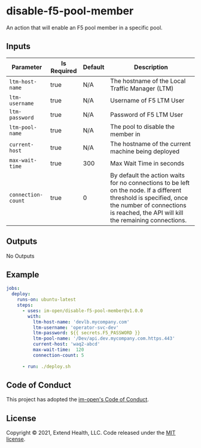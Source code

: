 # disable-f5-pool-member

An action that will enable an F5 pool member in a specific pool.
  
## Inputs

| Parameter          | Is Required | Default | Description                                                                                                                                                                                            |
| ------------------ | ----------- | ------- | ------------------------------------------------------------------------------------------------------------------------------------------------------------------------------------------------------ |
| `ltm-host-name`    | true        | N/A     | The hostname of the Local Traffic Manager (LTM)                                                                                                                                                        |
| `ltm-username`     | true        | N/A     | Username of F5 LTM User                                                                                                                                                                                |
| `ltm-password`     | true        | N/A     | Password of F5 LTM User                                                                                                                                                                                |
| `ltm-pool-name`    | true        | N/A     | The pool to disable the member in                                                                                                                                                                      |
| `current-host`     | true        | N/A     | The hostname of the current machine being deployed                                                                                                                                                     |
| `max-wait-time`    | true        | 300     | Max Wait Time in seconds                                                                                                                                                                               |
| `connection-count` | true        | 0       | By default the action waits for no connections to be left on the node.  If a different threshold is specified, once the number of connections is reached, the API will kill the remaining connections. |

## Outputs
No Outputs

## Example

```yml
jobs:
  deploy:
    runs-on: ubuntu-latest
    steps:
      - uses: im-open/disable-f5-pool-member@v1.0.0
        with:
          ltm-host-name: 'devlb.mycompany.com'
          ltm-username: 'operator-svc-dev'
          ltm-password: ${{ secrets.F5_PASSWORD }}
          ltm-pool-name: '/Dev/api.dev.mycompany.com.https.443'
          current-host: 'waq2-abcd'
          max-wait-time:  120
          connection-count: 5
      
      - run: ./deploy.sh

```


## Code of Conduct

This project has adopted the [im-open's Code of Conduct](https://github.com/im-open/.github/blob/master/CODE_OF_CONDUCT.md).

## License

Copyright &copy; 2021, Extend Health, LLC. Code released under the [MIT license](LICENSE).
